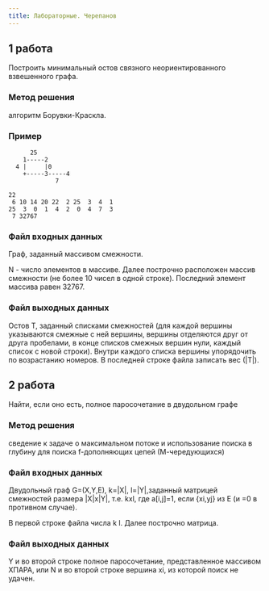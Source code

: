 ```yaml
---
title: Лабораторные. Черепанов
---
```


## 1 работа

Построить минимальный остов связного неориентированного взвешенного графа.

### Метод решения

алгоритм Борувки-Краскла.

### Пример

```
      25
    1-----2
  4 |     |0
    +-----3-----4
             7
```

```
22
 6 10 14 20 22  2 25  3  4  1
25  3  0  1  4  2  0  4  7  3
 7 32767
```

### Файл входных данных

Граф, заданный массивом смежности.

N - число элементов в массиве. Далее построчно расположен массив смежности (не более 10 чисел в одной строке). Последний элемент массива равен 32767.

### Файл выходных данных

Остов T, заданный списками смежностей (для каждой вершины указываются смежные с ней вершины, вершины отделяются друг от друга пробелами, в конце списков смежных вершин нули, каждый список с новой строки). Внутри каждого списка вершины упорядочить по возрастанию номеров. В последней строке файла записать вес (\|T\|).

## 2 работа

Найти, если оно есть, полное паpосочетание в
двудольном гpафе

### Метод решения

сведение к задаче о максимальном потоке и использование поиска в глубину для поиска f-дополняющих цепей (М-чеpедующихся)

### Файл входных данных

Двудольный граф  G=(X,Y,E),  k=\|X\|,  l=\|Y\|,заданный матрицей смежностей размера \|X\|x\|Y\|, т.е. kxl, где a[i,j]=1, если {xi,yj} из E (и =0 в противном случае).

В пеpвой стpоке файла числа k l. Далее постpочно матpица.

### Файл выходных данных

Y и во второй строке полное паросочетание, представленное массивом XПАРА, или N и во второй строке вершина xi, из которой поиск не удачен.